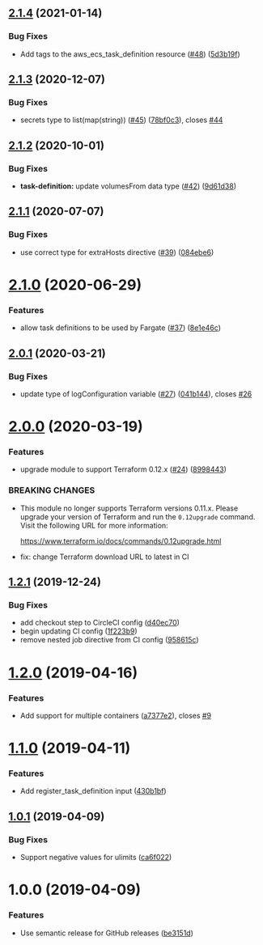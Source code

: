 ## [2.1.4](https://github.com/mongodb/terraform-aws-ecs-task-definition/compare/v2.1.3...v2.1.4) (2021-01-14)


### Bug Fixes

* Add tags to the aws_ecs_task_definition resource ([#48](https://github.com/mongodb/terraform-aws-ecs-task-definition/issues/48)) ([5d3b19f](https://github.com/mongodb/terraform-aws-ecs-task-definition/commit/5d3b19f2887cdb2195a3e6c993fa0236fe5b6132))

## [2.1.3](https://github.com/mongodb/terraform-aws-ecs-task-definition/compare/v2.1.2...v2.1.3) (2020-12-07)


### Bug Fixes

* secrets type to list(map(string)) ([#45](https://github.com/mongodb/terraform-aws-ecs-task-definition/issues/45)) ([78bf0c3](https://github.com/mongodb/terraform-aws-ecs-task-definition/commit/78bf0c354c11bc7f7b9f30620ad24497dccfe624)), closes [#44](https://github.com/mongodb/terraform-aws-ecs-task-definition/issues/44)

## [2.1.2](https://github.com/mongodb/terraform-aws-ecs-task-definition/compare/v2.1.1...v2.1.2) (2020-10-01)


### Bug Fixes

* **task-definition:** update volumesFrom data type ([#42](https://github.com/mongodb/terraform-aws-ecs-task-definition/issues/42)) ([9d61d38](https://github.com/mongodb/terraform-aws-ecs-task-definition/commit/9d61d386f2659ea3bea491990c10d951eaab971d))

## [2.1.1](https://github.com/mongodb/terraform-aws-ecs-task-definition/compare/v2.1.0...v2.1.1) (2020-07-07)


### Bug Fixes

* use correct type for extraHosts directive ([#39](https://github.com/mongodb/terraform-aws-ecs-task-definition/issues/39)) ([084ebe6](https://github.com/mongodb/terraform-aws-ecs-task-definition/commit/084ebe60e6b902ea51312cf3833f60122a17959c))

# [2.1.0](https://github.com/mongodb/terraform-aws-ecs-task-definition/compare/v2.0.1...v2.1.0) (2020-06-29)


### Features

* allow task definitions to be used by Fargate ([#37](https://github.com/mongodb/terraform-aws-ecs-task-definition/issues/37)) ([8e1e46c](https://github.com/mongodb/terraform-aws-ecs-task-definition/commit/8e1e46ca235e5fb3113bef6e44622a3f9e2664ee))

## [2.0.1](https://github.com/mongodb/terraform-aws-ecs-task-definition/compare/v2.0.0...v2.0.1) (2020-03-21)


### Bug Fixes

* update type of logConfiguration variable ([#27](https://github.com/mongodb/terraform-aws-ecs-task-definition/issues/27)) ([041b144](https://github.com/mongodb/terraform-aws-ecs-task-definition/commit/041b1445f074dfa3205da1a32d5f91496449f728)), closes [#26](https://github.com/mongodb/terraform-aws-ecs-task-definition/issues/26)

# [2.0.0](https://github.com/mongodb/terraform-aws-ecs-task-definition/compare/v1.2.1...v2.0.0) (2020-03-19)


### Features

* upgrade module to support Terraform 0.12.x ([#24](https://github.com/mongodb/terraform-aws-ecs-task-definition/issues/24)) ([8998443](https://github.com/mongodb/terraform-aws-ecs-task-definition/commit/899844342323285fb5c4cac4f4bc80c9b31dcdc5))


### BREAKING CHANGES

* This module no longer supports Terraform versions 0.11.x. Please upgrade
your version of Terraform and run the `0.12upgrade` command. Visit the
following URL for more information:

    https://www.terraform.io/docs/commands/0.12upgrade.html

* fix: change Terraform download URL to latest in CI

## [1.2.1](https://github.com/mongodb/terraform-aws-ecs-task-definition/compare/v1.2.0...v1.2.1) (2019-12-24)


### Bug Fixes

* add checkout step to CircleCI config ([d40ec70](https://github.com/mongodb/terraform-aws-ecs-task-definition/commit/d40ec709706d7bfafce8c15eaf3f8915af3d424f))
* begin updating CI config ([1f223b9](https://github.com/mongodb/terraform-aws-ecs-task-definition/commit/1f223b93aa62bd76607a4d31a8d55fe5e17d1ca8))
* remove nested job directive from CI config ([958615c](https://github.com/mongodb/terraform-aws-ecs-task-definition/commit/958615c4547f163752560760b2ca3f0477f52e5f))

# [1.2.0](https://github.com/mongodb/terraform-aws-ecs-task-definition/compare/v1.1.0...v1.2.0) (2019-04-16)


### Features

* Add support for multiple containers ([a7377e2](https://github.com/mongodb/terraform-aws-ecs-task-definition/commit/a7377e2)), closes [#9](https://github.com/mongodb/terraform-aws-ecs-task-definition/issues/9)

# [1.1.0](https://github.com/mongodb/terraform-aws-ecs-task-definition/compare/v1.0.1...v1.1.0) (2019-04-11)


### Features

* Add register_task_definition input ([430b1bf](https://github.com/mongodb/terraform-aws-ecs-task-definition/commit/430b1bf))

## [1.0.1](https://github.com/mongodb/terraform-aws-ecs-task-definition/compare/v1.0.0...v1.0.1) (2019-04-09)


### Bug Fixes

* Support negative values for ulimits ([ca6f022](https://github.com/mongodb/terraform-aws-ecs-task-definition/commit/ca6f022))

# 1.0.0 (2019-04-09)


### Features

* Use semantic release for GitHub releases ([be3151d](https://github.com/mongodb/terraform-aws-ecs-task-definition/commit/be3151d))
